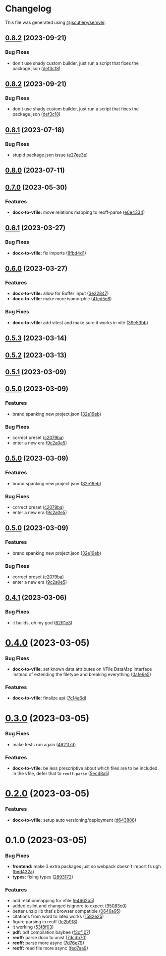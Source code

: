 # Changelog

This file was generated using [@jscutlery/semver](https://github.com/jscutlery/semver).

## [0.8.2](https://github.com/TrialAndErrorOrg/parsers/compare/docx-to-vfile-0.8.1...docx-to-vfile-0.8.2) (2023-09-21)

### Bug Fixes

- don't use shady custom builder, just run a script that fixes the package.json ([def3c18](https://github.com/TrialAndErrorOrg/parsers/commit/def3c1844ae0a0d547de2b0a01689a302b58ab61))

## [0.8.2](https://github.com/TrialAndErrorOrg/parsers/compare/docx-to-vfile-0.8.1...docx-to-vfile-0.8.2) (2023-09-21)

### Bug Fixes

- don't use shady custom builder, just run a script that fixes the package.json ([def3c18](https://github.com/TrialAndErrorOrg/parsers/commit/def3c1844ae0a0d547de2b0a01689a302b58ab61))

## [0.8.1](https://github.com/TrialAndErrorOrg/parsers/compare/docx-to-vfile-0.8.0...docx-to-vfile-0.8.1) (2023-07-18)

### Bug Fixes

- stupid package.json issue ([e27ee3e](https://github.com/TrialAndErrorOrg/parsers/commit/e27ee3ed91619e8adb0de6ed96af99da0ec79198))

## [0.8.0](https://github.com/TrialAndErrorOrg/parsers/compare/docx-to-vfile-0.7.0...docx-to-vfile-0.8.0) (2023-07-11)

## [0.7.0](https://github.com/TrialAndErrorOrg/parsers/compare/docx-to-vfile-0.6.1...docx-to-vfile-0.7.0) (2023-05-30)

### Features

- **docx-to-vfile:** move relations mapping to reoff-parse ([e0e4334](https://github.com/TrialAndErrorOrg/parsers/commit/e0e43345fcba201be8d3bc52615dbf422c2c6f64))

## [0.6.1](https://github.com/TrialAndErrorOrg/parsers/compare/docx-to-vfile-0.6.0...docx-to-vfile-0.6.1) (2023-03-27)

### Bug Fixes

- **docx-to-vfile:** fix imports ([8fbd4d1](https://github.com/TrialAndErrorOrg/parsers/commit/8fbd4d19fe0eedd8f22514e7da6e86e54453cca9))

## [0.6.0](https://github.com/TrialAndErrorOrg/parsers/compare/docx-to-vfile-0.5.3...docx-to-vfile-0.6.0) (2023-03-27)

### Features

- **docx-to-vfile:** allow for Buffer input ([3e22847](https://github.com/TrialAndErrorOrg/parsers/commit/3e22847ddde6a3a129f846149d2148462e90cd40))
- **docx-to-vfile:** make more isomorphic ([41ed5e8](https://github.com/TrialAndErrorOrg/parsers/commit/41ed5e8f89bfe1b2e58ef6573ec5ae530fda9645))

### Bug Fixes

- **docx-to-vfile:** add vitest and make sure it works in vite ([39e53bb](https://github.com/TrialAndErrorOrg/parsers/commit/39e53bb4129e4c005798cb03322ab380290de41c))

## [0.5.3](https://github.com/TrialAndErrorOrg/parsers/compare/docx-to-vfile-0.5.2...docx-to-vfile-0.5.3) (2023-03-14)

## [0.5.2](https://github.com/TrialAndErrorOrg/parsers/compare/docx-to-vfile-0.5.1...docx-to-vfile-0.5.2) (2023-03-13)

## [0.5.1](https://github.com/TrialAndErrorOrg/parsers/compare/docx-to-vfile-0.5.0...docx-to-vfile-0.5.1) (2023-03-09)

## [0.5.0](https://github.com/TrialAndErrorOrg/parsers/compare/docx-to-vfile-0.4.1...docx-to-vfile-0.5.0) (2023-03-09)

### Features

- brand spanking new project.json ([32e19eb](https://github.com/TrialAndErrorOrg/parsers/commit/32e19ebf3f71c80336f637297d8f4db274d098bf))

### Bug Fixes

- correct preset ([c2079ba](https://github.com/TrialAndErrorOrg/parsers/commit/c2079ba3a0121a5c3a2b9017a3d53214953b2c98))
- enter a new era ([9c2a0e5](https://github.com/TrialAndErrorOrg/parsers/commit/9c2a0e505472c43d384f3cc78543ad90877b7c3d))

## [0.5.0](https://github.com/TrialAndErrorOrg/parsers/compare/docx-to-vfile-0.4.1...docx-to-vfile-0.5.0) (2023-03-09)

### Features

- brand spanking new project.json ([32e19eb](https://github.com/TrialAndErrorOrg/parsers/commit/32e19ebf3f71c80336f637297d8f4db274d098bf))

### Bug Fixes

- correct preset ([c2079ba](https://github.com/TrialAndErrorOrg/parsers/commit/c2079ba3a0121a5c3a2b9017a3d53214953b2c98))
- enter a new era ([9c2a0e5](https://github.com/TrialAndErrorOrg/parsers/commit/9c2a0e505472c43d384f3cc78543ad90877b7c3d))

## [0.5.0](https://github.com/TrialAndErrorOrg/parsers/compare/docx-to-vfile-0.4.1...docx-to-vfile-0.5.0) (2023-03-09)

### Features

- brand spanking new project.json ([32e19eb](https://github.com/TrialAndErrorOrg/parsers/commit/32e19ebf3f71c80336f637297d8f4db274d098bf))

### Bug Fixes

- correct preset ([c2079ba](https://github.com/TrialAndErrorOrg/parsers/commit/c2079ba3a0121a5c3a2b9017a3d53214953b2c98))
- enter a new era ([9c2a0e5](https://github.com/TrialAndErrorOrg/parsers/commit/9c2a0e505472c43d384f3cc78543ad90877b7c3d))

## [0.4.1](https://github.com/TrialAndErrorOrg/parsers/compare/docx-to-vfile-0.4.0...docx-to-vfile-0.4.1) (2023-03-06)

### Bug Fixes

- it builds, oh my god ([62ff1e3](https://github.com/TrialAndErrorOrg/parsers/commit/62ff1e37c3c778b56e7f889cc33fbd5c6aa522fd))

# [0.4.0](https://github.com/TrialAndErrorOrg/parsers/compare/docx-to-vfile-0.3.0...docx-to-vfile-0.4.0) (2023-03-05)

### Bug Fixes

- **docx-to-vfile:** set known data attributes on VFile DataMap interface instead of extending the filetype and breaking everything ([0afe6e5](https://github.com/TrialAndErrorOrg/parsers/commit/0afe6e5c51f6374856a1267e6895717998e72330))

### Features

- **docx-to-vfile:** finalize api ([7c14a6d](https://github.com/TrialAndErrorOrg/parsers/commit/7c14a6db76322c1e380f043b5742fa2abf289a0d))

# [0.3.0](https://github.com/TrialAndErrorOrg/parsers/compare/docx-to-vfile-0.2.0...docx-to-vfile-0.3.0) (2023-03-05)

### Bug Fixes

- make tests run again ([4621f7d](https://github.com/TrialAndErrorOrg/parsers/commit/4621f7df2454b9a4220d2eabcf6a3dbf8f61cae8))

### Features

- **docx-to-vfile:** be less prescriptive about which files are to be included in the vfile, defer that to `reoff-parse` ([5ec48a5](https://github.com/TrialAndErrorOrg/parsers/commit/5ec48a5e51a0c83dd24b65847950138a46049307))

# [0.2.0](https://github.com/TrialAndErrorOrg/parsers/compare/docx-to-vfile-0.1.0...docx-to-vfile-0.2.0) (2023-03-05)

### Features

- **docx-to-vfile:** setup auto versioning/deployment ([d643888](https://github.com/TrialAndErrorOrg/parsers/commit/d64388820517b4a584a7e34f7fce93c590ecc5de))

# 0.1.0 (2023-03-05)

### Bug Fixes

- **frontend:** make 3 extra packages just so webpack doesn't import fs ugh ([bed432a](https://github.com/TrialAndErrorOrg/parsers/commit/bed432acf70a7950d981fff2a5bce4a98a4440ff))
- **types:** fixing types ([2893172](https://github.com/TrialAndErrorOrg/parsers/commit/2893172ccf37ad1d12a35fea3ef61700bd24dafb))

### Features

- add relationmapping for vfile ([e4662b5](https://github.com/TrialAndErrorOrg/parsers/commit/e4662b5d38337ea06d97763ab32d0fd88ac95bad))
- added eslint and changed tsignore to expect ([95083c0](https://github.com/TrialAndErrorOrg/parsers/commit/95083c07fc19aeb3a4dc2fa0ecbb2597a86c11fa))
- better unzip lib that's browser compatible ([0646a95](https://github.com/TrialAndErrorOrg/parsers/commit/0646a95d32f7128dad3275b98892305136480bf6))
- citations from word to latex works ([1582e25](https://github.com/TrialAndErrorOrg/parsers/commit/1582e2553843505e3ddc2355676e0702418bbfdc))
- figure parsing in reoff ([fe2b9f8](https://github.com/TrialAndErrorOrg/parsers/commit/fe2b9f8e9eb1fb2421e3272dcc60fe2b871f2392))
- it working ([53f8f03](https://github.com/TrialAndErrorOrg/parsers/commit/53f8f038f89a6e64a64600b3e6cb8deb1717cda7))
- **pdf:** pdf compilation baybee ([f3cf107](https://github.com/TrialAndErrorOrg/parsers/commit/f3cf107193e3e015da3dc950736aa38e5803b5cd))
- **reoff:** parse docx to unist ([7dcdb70](https://github.com/TrialAndErrorOrg/parsers/commit/7dcdb7016a639e8af4eaeb25eaa3ff9927d21952))
- **reoff:** parse more async ([7d76e79](https://github.com/TrialAndErrorOrg/parsers/commit/7d76e7971401c5e89f742730dda3f4f780e3e093))
- **reoff:** read file more async ([fed7aa9](https://github.com/TrialAndErrorOrg/parsers/commit/fed7aa97af458404b04d805250ad5bfc348ee52c))
